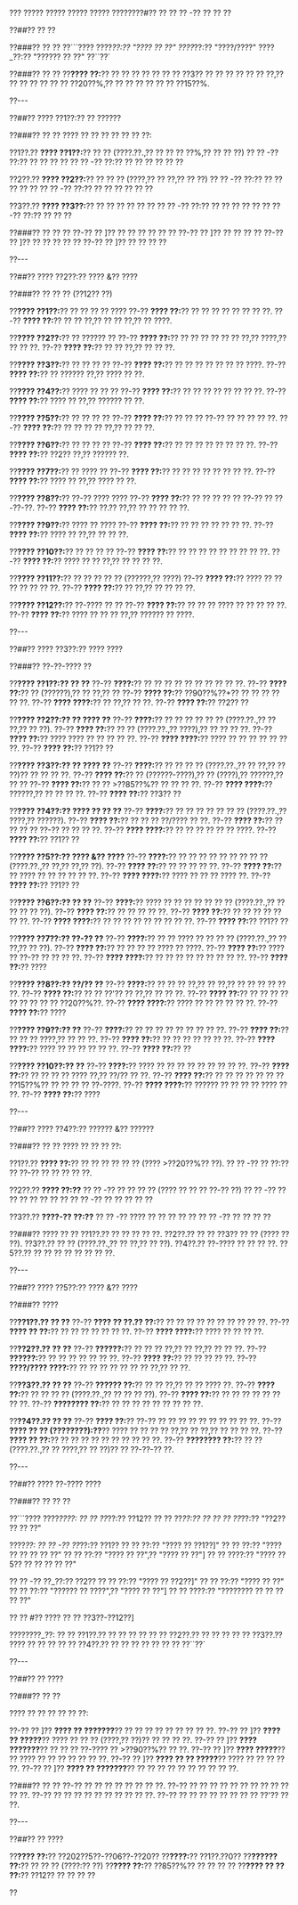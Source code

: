 ??? ????? ????? ????? ????? ????????#?? ?? ?? ?? -?? ?? ?? ??

??##?? ?? ??

??###?? ?? ??
??```????
????_??:?? "???? ?? ??"
????_??:?? "????/????"
????_??:?? "?????? ?? ??"
??``??`

??###?? ?? ??
??**???? ??:**?? ?? ?? ?? ?? ?? ?? ?? ??3?? ?? ?? ?? ?? ?? ?? ??,?? ?? ?? ?? ?? ?? ?? ??20??%,?? ?? ?? ?? ?? ?? ?? ??15??%.

??---

??##?? ???? ??1??:?? ?? ??????

??###?? ?? ??
???? ?? ?? ?? ?? ?? ?? ??:

??1??.?? **???? ??1??:**?? ?? ?? (????.??.,?? ?? ?? ?? ??%,?? ?? ?? ??)
??  ?? -?? ??:?? ?? ?? ?? ??
??  ?? -?? ??:?? ?? ?? ?? ?? ?? ??

??2??.?? **???? ??2??:**?? ?? ?? ?? (????,?? ?? ??,?? ?? ??)
??  ?? -?? ??:?? ?? ?? ?? ?? ??
??  ?? -?? ??:?? ?? ?? ?? ?? ?? ??

??3??.?? **???? ??3??:**?? ?? ?? ?? ?? ?? ??
??  ?? -?? ??:?? ?? ?? ?? ?? ??
??  ?? -?? ??:?? ?? ?? ??

??###?? ?? ?? ??
??-?? ?? ]?? ?? ?? ?? ?? ?? ??
??-?? ?? ]?? ?? ?? ?? ??
??-?? ?? ]?? ?? ?? ?? ?? ??
??-?? ?? ]?? ?? ?? ?? ??

??---

??##?? ???? ??2??:?? ???? &?? ????

??###?? ?? ?? ?? (??12?? ??)

??**???? ??1??:**?? ?? ?? ?? ?? ????
??-?? **???? ??:**?? ?? ?? ?? ?? ?? ?? ?? ??.
??-?? **???? ??:**?? ?? ?? ??,?? ?? ?? ??,?? ?? ????.

??**???? ??2??:**?? ?? ?????? ??
??-?? **???? ??:**?? ?? ?? ?? ?? ?? ?? ??,?? ????,?? ?? ?? ??.
??-?? **???? ??:**?? ?? ?? ??,?? ?? ?? ??.

??**???? ??3??:**?? ?? ?? ?? ??
??-?? **???? ??:**?? ?? ?? ?? ?? ?? ?? ?? ????.
??-?? **???? ??:**?? ?? ?????? ??,?? ???? ?? ??.

??**???? ??4??:**?? ???? ?? ?? ??
??-?? **???? ??:**?? ?? ?? ?? ?? ?? ?? ?? ??.
??-?? **???? ??:**?? ???? ?? ??,?? ?????? ?? ??.

??**???? ??5??:**?? ?? ?? ?? ??
??-?? **???? ??:**?? ?? ?? ?? ??-?? ?? ?? ?? ?? ??.
??-?? **???? ??:**?? ?? ?? ?? ?? ??,?? ?? ?? ??.

??**???? ??6??:**?? ?? ?? ?? ??
??-?? **???? ??:**?? ?? ?? ?? ?? ?? ?? ?? ??.
??-?? **???? ??:**?? ??2?? ??,?? ?????? ??.

??**???? ??7??:**?? ?? ???? ??
??-?? **???? ??:**?? ?? ?? ?? ?? ?? ?? ?? ??.
??-?? **???? ??:**?? ???? ?? ??,?? ???? ?? ??.

??**???? ??8??:**?? ??-?? ???? ????
??-?? **???? ??:**?? ?? ?? ?? ?? ?? ??-?? ?? ??-??-??.
??-?? **???? ??:**?? ??.?? ??,?? ?? ?? ?? ?? ??.

??**???? ??9??:**?? ???? ?? ????
??-?? **???? ??:**?? ?? ?? ?? ?? ?? ?? ??.
??-?? **???? ??:**?? ???? ?? ??,?? ?? ?? ??.

??**???? ??10??:**?? ?? ?? ?? ??
??-?? **???? ??:**?? ?? ?? ?? ?? ?? ?? ?? ?? ??.
??-?? **???? ??:**?? ???? ?? ?? ??,?? ?? ?? ?? ??.

??**???? ??11??:**?? ?? ?? ?? ?? ?? (??????,?? ????)
??-?? **???? ??:**?? ???? ?? ?? ?? ?? ?? ?? ??.
??-?? **???? ??:**?? ?? ??,?? ?? ?? ?? ??.

??**???? ??12??:**?? ??-???? ?? ??
??-?? **???? ??:**?? ?? ?? ?? ???? ?? ?? ?? ?? ??.
??-?? **???? ??:**?? ???? ?? ?? ?? ??,?? ?????? ?? ????.

??---

??##?? ???? ??3??:?? ???? ????

??###?? ??-??-???? ??

??**???? ??1??:?? ?? ??**
??-?? **????:**?? ?? ?? ?? ?? ?? ?? ?? ?? ?? ??.
??-?? **???? ??:**?? ?? (??????),?? ?? ??,?? ??
??-?? **???? ??:**?? ??90??%??+?? ?? ?? ?? ?? ?? ??.
??-?? **???? ????:**?? ?? ??,?? ?? ??.
??-?? **???? ??:**?? ??2?? ??

??**???? ??2??:?? ?? ???? ??**
??-?? **????:**?? ?? ?? ?? ?? ?? ?? (????.??.,?? ?? ??,?? ?? ??).
??-?? **???? ??:**?? ?? ?? (????.??.,?? ????),?? ?? ?? ?? ??.
??-?? **???? ??:**?? ???? ???? ?? ?? ?? ?? ??.
??-?? **???? ????:**?? ???? ?? ?? ?? ?? ?? ?? ??.
??-?? **???? ??:**?? ??1?? ??

??**???? ??3??:?? ?? ???? ??**
??-?? **????:**?? ?? ?? ?? ?? (????.??.,?? ?? ??,?? ?? ??)?? ?? ?? ?? ??.
??-?? **???? ??:**?? ?? (??????-????),?? ?? (????),?? ??????,?? ?? ??
??-?? **???? ??:**?? ?? ?? >??85??%?? ?? ?? ?? ??.
??-?? **???? ????:**?? ??????,?? ?? ?? ?? ??.
??-?? **???? ??:**?? ??3?? ??

??**???? ??4??:?? ???? ?? ?? ??**
??-?? **????:**?? ?? ?? ?? ?? ?? ?? ?? (????.??.,?? ????,?? ??????).
??-?? **???? ??:**?? ?? ?? ?? ??/???? ?? ??.
??-?? **???? ??:**?? ?? ?? ?? ?? ??-?? ?? ?? ?? ??.
??-?? **???? ????:**?? ?? ?? ?? ?? ?? ?? ????.
??-?? **???? ??:**?? ??1?? ??

??**???? ??5??:?? ???? &?? ????**
??-?? **????:**?? ?? ?? ?? ?? ?? ?? ?? ?? ?? (????.??.,?? ??,?? ??,?? ??).
??-?? **???? ??:**?? ?? ?? ?? ?? ??.
??-?? **???? ??:**?? ?? ???? ?? ?? ?? ?? ?? ??.
??-?? **???? ????:**?? ???? ?? ?? ?? ???? ??.
??-?? **???? ??:**?? ??1?? ??

??**???? ??6??:?? ?? ??**
??-?? **????:**?? ???? ?? ?? ?? ?? ?? ?? ?? (????.??.,?? ?? ?? ?? ?? ??).
??-?? **???? ??:**?? ?? ?? ?? ?? ??.
??-?? **???? ??:**?? ?? ?? ?? ?? ?? ?? ??.
??-?? **???? ????:**?? ?? ?? ?? ?? ?? ?? ?? ?? ??.
??-?? **???? ??:**?? ??1?? ??

??**???? ??7??:?? ??-?? ??**
??-?? **????:**?? ?? ?? ???? ?? ?? ?? ?? (????.??.,?? ?? ??,?? ?? ??).
??-?? **???? ??:**?? ?? ?? ?? ?? ???? ?? ????.
??-?? **???? ??:**?? ???? ?? ??-?? ?? ?? ?? ??.
??-?? **???? ????:**?? ?? ?? ?? ?? ?? ?? ?? ?? ??.
??-?? **???? ??:**?? ????

??**???? ??8??:?? ??/?? ??**
??-?? **????:**?? ?? ?? ?? ??,?? ?? ??,?? ?? ?? ?? ?? ?? ??.
??-?? **???? ??:**?? ?? ?? ??'?? ?? ??,?? ?? ?? ??.
??-?? **???? ??:**?? ?? ?? ?? ?? ?? ?? ?? ?? ?? ??20??%??.
??-?? **???? ????:**?? ???? ?? ?? ?? ?? ?? ??.
??-?? **???? ??:**?? ????

??**???? ??9??:?? ??**
??-?? **????:**?? ?? ?? ?? ?? ?? ?? ?? ?? ??.
??-?? **???? ??:**?? ?? ?? ?? ????,?? ?? ?? ??.
??-?? **???? ??:**?? ?? ?? ?? ?? ?? ?? ??.
??-?? **???? ????:**?? ???? ?? ?? ?? ?? ?? ??.
??-?? **???? ??:**?? ??

??**???? ??10??:?? ??**
??-?? **????:**?? ???? ?? ?? ?? ?? ?? ?? ?? ?? ??.
??-?? **???? ??:**?? ?? ?? ?? ?? ???? ??,?? ??/?? ?? ??.
??-?? **???? ??:**?? ?? ?? ?? ?? ?? ?? ?? ??15??%?? ?? ?? ?? ?? ??-????.
??-?? **???? ????:**?? ?????? ?? ?? ?? ?? ???? ?? ??.
??-?? **???? ??:**?? ????

??---

??##?? ???? ??4??:?? ?????? &?? ??????

??###?? ?? ??
???? ?? ?? ?? ??:

??1??.?? **???? ??:**?? ?? ?? ?? ?? ?? ?? (???? >??20??%?? ??).
??  ?? -?? ?? ??:?? ?? ??-?? ?? ?? ?? ?? ??.

??2??.?? **???? ??:??**
??  ?? -?? ?? ?? ?? ?? (???? ?? ?? ?? ??-?? ??)
??  ?? -?? ?? ?? ?? ?? ?? ?? ??
??  ?? -?? ?? ?? ?? ?? ??

??3??.?? **????-?? ??:??**
??  ?? -?? ???? ?? ?? ?? ?? ??
??  ?? -?? ?? ?? ?? ??

??###?? ???? ?? ??
??1??.?? ?? ?? ?? ?? ??.
??2??.?? ?? ?? ??3?? ?? ?? (???? ?? ??).
??3??.?? ?? ?? (????.??.,?? ?? ??,?? ?? ??).
??4??.?? ??-???? ?? ?? ?? ??.
??5??.?? ?? ?? ?? ?? ?? ?? ?? ??.

??---

??##?? ???? ??5??:?? ???? &?? ????

??###?? ????

??**??1??.?? ?? ??**
??-?? **???? ?? ??.?? ??:**?? ?? ?? ?? ?? ?? ?? ?? ?? ?? ??.
??-?? **???? ?? ??:**?? ?? ?? ?? ?? ?? ?? ??.
??-?? **???? ????:**?? ???? ?? ?? ?? ??.

??**??2??.?? ?? ??**
??-?? **??????:**?? ?? ?? ?? ??,?? ?? ??,?? ?? ?? ??.
??-?? **??????:**?? ?? ?? ?? ?? ?? ?? ??.
??-?? **???? ??:**?? ?? ?? ?? ?? ??.
??-?? **????/???? ????:**?? ?? ?? ?? ?? ?? ?? ?? ??,?? ?? ??.

??**??3??.?? ?? ??**
??-?? **?????? ??:**?? ?? ?? ??,?? ?? ?? ???? ??.
??-?? **???? ??:**?? ?? ?? ?? ?? (????.??.,?? ?? ?? ?? ??).
??-?? **???? ??:**?? ?? ?? ?? ?? ?? ?? ?? ??.
??-?? **???????? ??:**?? ?? ?? ?? ?? ?? ?? ?? ?? ??.

??**??4??.?? ?? ??**
??-?? **???? ??:**?? ??-?? ?? ?? ?? ?? ?? ?? ?? ?? ?? ??.
??-?? **???? ?? ?? (????????):??**?? ???? ?? ?? ?? ?? ??,?? ?? ??,?? ?? ?? ?? ??.
??-?? **???? ?? ??:**?? ?? ?? ?? ?? ?? ?? ?? ?? ?? ??.
??-?? **???????? ??:**?? ?? ?? (????.??.,?? ?? ????,?? ?? ??)?? ?? ??-??-?? ??.

??---

??##?? ???? ??-???? ????

??###?? ?? ?? ??

??```????
????_????:
?? ?? ??_??:?? ??12??
?? ?? ??_??:?? ??
?? ?? ??_??:?? "??2?? ?? ?? ??"

????_??:
?? ?? -?? ??_??:?? ??1??
??   ?? ??:?? "???? ?? ??1??]"
??   ?? ??:?? "???? ?? ?? ?? ?? ??"
??   ?? ??:?? "???? ?? ??",?? "???? ?? ??"]
??   ?? ????:?? "???? ??5?? ?? ?? ?? ?? ??"

?? ?? -?? ??_??:?? ??2??
??   ?? ??:?? "???? ?? ??2??]"
??   ?? ??:?? "???? ?? ??"
??   ?? ??:?? "?????? ?? ????",?? "???? ?? ??"]
??   ?? ????:?? "???????? ?? ?? ?? ?? ??"

?? ?? #?? ???? ?? ?? ??3??-??12??]

????????_??:
?? ?? ??1??.?? ?? ?? ?? ??
?? ?? ??2??.?? ?? ?? ??
?? ?? ??3??.?? ???? ?? ?? ??
?? ?? ??4??.?? ?? ?? ?? ?? ?? ?? ??
??``??`

??---

??##?? ?? ????

??###?? ?? ??

???? ?? ?? ?? ?? ?? ??:

??-?? ?? ]?? **???? ?? ???????**?? ?? ?? ?? ?? ?? ?? ?? ?? ??.
??-?? ?? ]?? **???? ?? ?????**?? ???? ?? ?? ?? (????,?? ??)?? ?? ?? ?? ??.
??-?? ?? ]?? **???? ???????**?? ?? ?? ?? ??-???? ?? >??90??%?? ?? ??.
??-?? ?? ]?? **???? ?????**?? ?? ???? ?? ?? ?? ?? ?? ?? ??.
??-?? ?? ]?? **???? ?? ?? ?????**?? ???? ?? ?? ?? ?? ??.
??-?? ?? ]?? **???? ?? ???????**?? ?? ?? ?? ?? ?? ?? ?? ?? ?? ??.

??###?? ?? ??
??-?? ?? ?? ?? ?? ?? ?? ?? ??.
??-?? ?? ?? ?? ?? ?? ?? ?? ?? ?? ?? ?? ??.
??-?? ?? ?? ?? ?? ?? ?? ?? ?? ?? ??.
??-?? ?? ?? ?? ?? ?? ?? ?? ?? ??'?? ?? ??.

??---

??##?? ?? ????

??**???? ??:**?? ??202??5??-??06??-??20??
??**????:**?? ??1??.??0??
??**?????? ??:**?? ?? ?? ?? (????:?? ??)
??**???? ??:**?? ??85??%?? ?? ?? ?? ??
??**???? ?? ?? ??:**?? ??12?? ?? ?? ?? ??

??